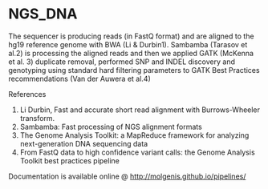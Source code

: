 # NGS_DNA

The sequencer is producing reads (in FastQ format) and are aligned to the hg19 reference genome with BWA (Li & Durbin1). 
Sambamba (Tarasov et al.2) is processing the aligned reads and then we applied GATK (McKenna et al. 3) duplicate removal, performed 
SNP and INDEL discovery and genotyping using standard hard filtering parameters to GATK Best Practices recommendations (Van der Auwera et al.4)


References
1)	Li Durbin, Fast and accurate short read alignment with Burrows-Wheeler transform.
2)	Sambamba: Fast processing of NGS alignment formats
3)	The Genome Analysis Toolkit: a MapReduce framework for analyzing next-generation DNA sequencing data
4)	From FastQ data to high confidence variant calls: the Genome Analysis Toolkit best practices pipeline


Documentation is available online @ http://molgenis.github.io/pipelines/


